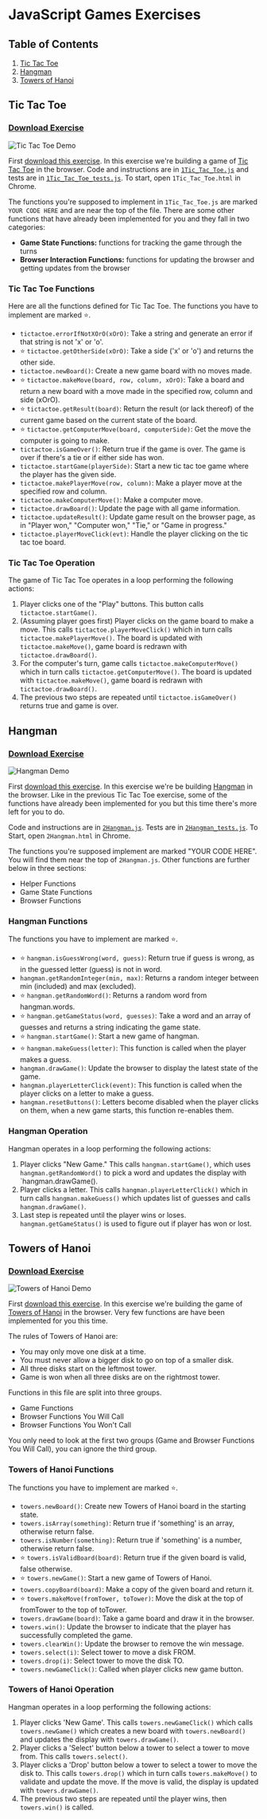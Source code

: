 # JavaScript Games Exercises

## Table of Contents

1. [Tic Tac Toe](#tictactoe)
2. [Hangman](#hangman)
3. [Towers of Hanoi](#towers)

## <a id="tictactoe">Tic Tac Toe</a>

### [Download Exercise][tictactoe-dl]

![Tic Tac Toe Demo](img/tictactoe.gif)

First [download this exercise][tictactoe-dl].
In this exercise we're building a game of [Tic Tac Toe][tictactoe] in
the browser. Code and instructions are in [`1Tic_Tac_Toe.js`](1Tic_Tac_Toe.js)
and tests are in [`1Tic_Tac_Toe_tests.js`](1Tic_Tac_Toe_tests.js). To start,
open `1Tic_Tac_Toe.html` in Chrome.

The functions you're supposed to implement in `1Tic_Tac_Toe.js` are marked
`YOUR CODE HERE` and are near the top of the file. There are some other
functions that have already been implemented for you and they fall in two
categories:

 * **Game State Functions:** functions for tracking the game through the turns
 * **Browser Interaction Functions:** functions for updating the browser and
   getting updates from the browser

### Tic Tac Toe Functions

Here are all the functions defined for Tic Tac Toe. The functions you have to
implement are marked :star:.

 * `tictactoe.errorIfNotXOrO(xOrO)`: Take a string and generate an error if that string is not 'x' or 'o'.
 * :star: `tictactoe.getOtherSide(xOrO)`: Take a side ('x' or 'o') and returns the other side.
 * `tictactoe.newBoard()`: Create a new game board with no moves made.
 * :star: `tictactoe.makeMove(board, row, column, xOrO)`: Take a board and return a new board with a move made in the specified row, column and side (xOrO).
 * :star: `tictactoe.getResult(board)`: Return the result (or lack thereof) of the current game based on the current state of the board.
 * :star: `tictactoe.getComputerMove(board, computerSide)`: Get the move the computer is going to make.
 * `tictactoe.isGameOver()`: Return true if the game is over. The game is over if there's a tie or if either side has won.
 * `tictactoe.startGame(playerSide)`: Start a new tic tac toe game where the player has the given side.
 * `tictactoe.makePlayerMove(row, column)`: Make a player move at the specified row and column.
 * `tictactoe.makeComputerMove()`:  Make a computer move.
 * `tictactoe.drawBoard()`: Update the page with all game information.
 * `tictactoe.updateResult()`:  Update game result on the browser page, as in "Player won," "Computer won," "Tie," or "Game in progress."
 * `tictactoe.playerMoveClick(evt)`:  Handle the player clicking on the tic tac toe board.

### Tic Tac Toe Operation

The game of Tic Tac Toe operates in a loop performing the following actions:

1. Player clicks one of the "Play" buttons. This button calls `tictactoe.startGame()`.
1. (Assuming player goes first) Player clicks on the game board to make a move.
   This calls `tictactoe.playerMoveClick()` which in turn calls `tictactoe.makePlayerMove()`.
   The board is updated with `tictactoe.makeMove()`, game board is redrawn with `tictactoe.drawBoard()`.
1. For the computer's turn, game calls `tictactoe.makeComputerMove()` which in turn calls `tictactoe.getComputerMove()`.
   The board is updated with `tictactoe.makeMove()`, game board is redrawn with `tictactoe.drawBoard()`.
1. The previous two steps are repeated until `tictactoe.isGameOver()` returns true and game is over.

## <a id="hangman">Hangman</a>

### [Download Exercise][hangman-dl]

![Hangman Demo](img/hangman.gif)

First [download this exercise][hangman-dl].
In this exercise we're be building [Hangman][hangman] in the browser.
Like in the previous Tic Tac Toe exercise, some of the functions have
already been implemented for you but this time there's more left for you to
do.

Code and instructions are in [`2Hangman.js`](2Hangman.js). Tests are in
[`2Hangman_tests.js`](2Hangman_tests.js). To Start, open `2Hangman.html` in
Chrome.

The functions you're supposed implement are marked "YOUR CODE HERE".  You will
find them near the top of `2Hangman.js`.  Other functions are further below in
three sections:

 * Helper Functions
 * Game State Functions
 * Browser Functions

### Hangman Functions

The functions you have to implement are marked :star:.

 * :star: `hangman.isGuessWrong(word, guess)`: Return true if guess is wrong, as in the guessed letter (guess) is not in word.
 * `hangman.getRandomInteger(min, max)`: Returns a random integer between min (included) and max (excluded).
 * :star: `hangman.getRandomWord()`: Returns a random word from hangman.words.
 * :star: `hangman.getGameStatus(word, guesses)`: Take a word and an array of guesses and returns a string indicating the game state.
 * :star: `hangman.startGame()`: Start a new game of hangman.
 * :star: `hangman.makeGuess(letter)`:  This function is called when the player makes a guess.
 * `hangman.drawGame()`: Update the browser to display the latest state of the game.
 * `hangman.playerLetterClick(event)`:  This function is called when the player clicks on a letter to make a guess.
 * `hangman.resetButtons()`: Letters become disabled when the player clicks on them, when a new game starts, this function re-enables them.


### Hangman Operation

Hangman operates in a loop performing the following actions:

1. Player clicks "New Game." This calls `hangman.startGame()`, which uses
   `hangman.getRandomWord()` to pick a word and updates the display with
   `hangman.drawGame().
2. Player clicks a letter. This calls `hangman.playerLetterClick()` which in
   turn calls `hangman.makeGuess()` which updates list of guesses and calls `hangman.drawGame()`.
3. Last step is repeated until the player wins or loses.
   `hangman.getGameStatus()` is used to figure out if player has won or lost.

## <a id="towers">Towers of Hanoi</a>

### [Download Exercise][towers-dl]

![Towers of Hanoi Demo](img/towers.gif)

First [download this exercise][towers-dl].
In this exercise we're building the game of [Towers of Hanoi][towers] in the browser.
Very few functions are have been implemented for you this time.

The rules of Towers of Hanoi are:

 * You may only move one disk at a time.
 * You must never allow a bigger disk to go on top of a smaller disk.
 * All three disks start on the leftmost tower.
 * Game is won when all three disks are on the rightmost tower.

Functions in this file are split into three groups.

 * Game Functions
 * Browser Functions You Will Call
 * Browser Functions You Won't Call

You only need to look at the first two groups (Game and Browser Functions You
Will Call), you can ignore the third group.

### Towers of Hanoi Functions

The functions you have to implement are marked :star:.

 * `towers.newBoard()`: Create new Towers of Hanoi board in the starting state.
 * `towers.isArray(something)`: Return true if 'something' is an array, otherwise return false.
 * `towers.isNumber(something)`: Return true if 'something' is a number, otherwise return false.
 * :star: `towers.isValidBoard(board)`: Return true if the given board is valid, false otherwise.
 * :star: `towers.newGame()`:  Start a new game of Towers of Hanoi.
 * `towers.copyBoard(board)`: Make a copy of the given board and return it.
 * :star: `towers.makeMove(fromTower, toTower)`: Move the disk at the top of fromTower to the top of toTower.
 * `towers.drawGame(board)`: Take a game board and draw it in the browser.
 * `towers.win()`: Update the browser to indicate that the player has successfully completed the game. 
 * `towers.clearWin()`: Update the browser to remove the win message.
 * `towers.select(i)`: Select tower to move a disk FROM.
 * `towers.drop(i)`: Select tower to move the disk TO. 
 * `towers.newGameClick()`:  Called when player clicks new game button.

### Towers of Hanoi Operation

Hangman operates in a loop performing the following actions:

1. Player clicks 'New Game'. This calls `towers.newGameClick()` which calls
   `towers.newGame()` which creates a new board with `towers.newBoard()` and
   updates the display with `towers.drawGame()`.
1. Player clicks a 'Select' button below a tower to select a tower to move
   from. This calls `towers.select()`.
1. Player clicks a 'Drop' button below a tower to select a tower to move the
   disk to. This calls `towers.drop()` which in turn calls `towers.makeMove()`
   to validate and update the move. If the move is valid, the display is
   updated with `towers.drawGame()`.
1. The previous two steps are repeated until the player wins, then `towers.win()` is called.


[towers]: https://en.wikipedia.org/wiki/Tower_of_Hanoi
[hangman]: https://en.wikipedia.org/wiki/Hangman_(game)
[tictactoe]: https://en.wikipedia.org/wiki/Tic-tac-toe
[tictactoe-dl]: https://horizons-static.s3.amazonaws.com/prepwork/3_js_arcade/1Tic_Tac_Toe.zip
[hangman-dl]: https://horizons-static.s3.amazonaws.com/prepwork/3_js_arcade/2Hangman.zip
[towers-dl]: https://horizons-static.s3.amazonaws.com/prepwork/3_js_arcade/3Towers_of_Hanoi.zip
